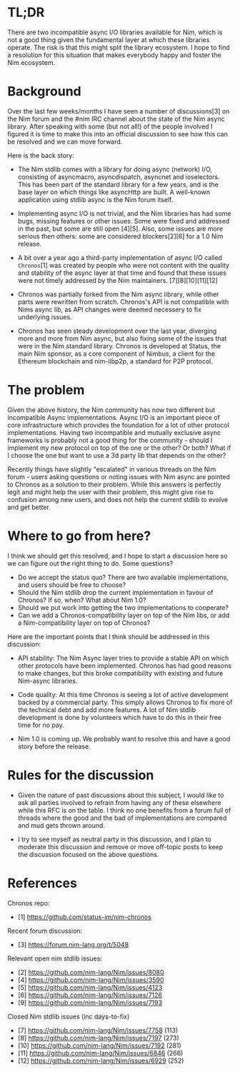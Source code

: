 # TL;DR

There are two incompatible async I/O libraries available for Nim, which is not
a good thing given the fundamental layer at which these libraries operate. The
risk is that this might split the library ecosystem. I hope to find a
resolution for this situation that makes everybody happy and foster the Nim ecosystem.

# Background

Over the last few weeks/months I have seen a number of discussions[3] on the Nim
forum and the #nim IRC channel about the state of the Nim async library. After
speaking with some (but not all!) of the people involved I figured it is time
to make this into an official discussion to see how this can be resolved and we
can move forward.

Here is the back story:

- The Nim stdlib comes with a library for doing async (network) I/O, consisting
  of asyncmacro, asyncdispatch, asyncnet and ioselectors. This has been part of
  the standard library for a few years, and is the base layer on which things
  like asyncHttp are built. A well-known application using stdlib async is the
  Nim forum itself.

- Implementing async I/O is not trivial, and the Nim libraries has had some
  bugs, missing features or other issues. Some were fixed and addressed in the
  past, but some are still open [4][5]. Also, some issues are more serious then
  others: some are considered blockers[2][6] for a 1.0 Nim release.

- A bit over a year ago a third-party implementation of async I/O called
  `Chronos`[1] was created by people who were not content with the quality
  and stability of the async layer at that time and found that these issues
  were not timely addressed by the Nim maintainers. [7][8][10][11][12]

- Chronos was partially forked from the Nim async library, while other parts
  were rewritten from scratch. Chronos's API is not compatible with Nims async
  lib, as API changes were deemed necessery to fix underlying issues.
  
- Chronos has seen steady development over the last year, diverging more and
  more from Nim async, but also fixing some of the issues that were in the Nim
  standard library. Chronos is developed at Status, the main Nim sponsor, as a
  core component of Nimbus, a client for the Ethereum blockchain and
  nim-libp2p, a standard for P2P protocol.

# The problem

Given the above history, the Nim community has now two different but
incompatible Async implementations. Async I/O is an important piece of core
infrastructure which provides the foundation for a lot of other protocol
implementations. Having two incompatible and mutually exclusive async
frameworks is probably not a good thing for the community - should I implement
my new protocol on top of the one or the other? Or both? What if I choose the
one but want to use a 3d party lib that depends on the other?

Recently things have slightly "escalated" in various threads on the Nim forum -
users asking questions or noting issues with Nim async are pointed to Chronos
as a solution to their problem. While this answers is perfectly legit and might
help the user with their problem, this might give rise to confusion among new
users, and does not help the current stdlib to evolve and get better.

# Where to go from here?

I think we should get this resolved, and I hope to start a discussion here so
we can figure out the right thing to do. Some questions?

- Do we accept the status quo? There are two available implementations, and
  users should be free to choose?
- Should the Nim stdlib drop the current implementation in favour of Chronos?
  If so, when? What about Nim 1.0?
- Should we put work into getting the two implementations to cooperate?
- Can we add a Chronos-compatibility layer on top of the Nim libs, or add a
  Nim-compatibility layer on top of Chronos?

Here are the important points that I think should be addressed in this
discussion:

- API stability: The Nim Async layer tries to provide a stable API on which
  other protocols have been implemented. Chronos has had good reasons to make
  changes, but this broke compatibility with existing and future Nim-async
  libraries.

- Code quality: At this time Chronos is seeing a lot of active development
  backed by a commercial party. This simply allows Chronos to fix more of the
  technical debt and add more features. A lot of Nim stdlib development is done
  by volunteers which have to do this in their free time for no pay.

- Nim 1.0 is coming up. We probably want to resolve this and have a good story
  before the release.

# Rules for the discussion

- Given the nature of past discussions about this subject, I would like to ask
  all parties involved to refrain from having any of these elsewhere while this
  RFC is on the table. I think no one benefits from a forum full of threads
  where the good and the bad of implementations are compared and mud gets
  thrown around.

- I try to see myself as neutral party in this discussion, and I plan to
  moderate this discussion and remove or move off-topic posts to keep the
  discussion focused on the above questions.

# References

Chronos repo:

- [1] https://github.com/status-im/nim-chronos

Recent forum discussion:

- [3] https://forum.nim-lang.org/t/5048

Relevant open nim stdlib issues:

- [2] https://github.com/nim-lang/Nim/issues/8080
- [4] https://github.com/nim-lang/Nim/issues/3590
- [5] https://github.com/nim-lang/Nim/issues/4123
- [6] https://github.com/nim-lang/Nim/issues/7126
- [9] https://github.com/nim-lang/Nim/issues/7193

Closed Nim stdlib issues (inc days-to-fix)

- [7] https://github.com/nim-lang/Nim/issues/7758 (113)
- [8] https://github.com/nim-lang/Nim/issues/7197 (273)
- [10] https://github.com/nim-lang/Nim/issues/7192 (281)
- [11] https://github.com/nim-lang/Nim/issues/6846 (266)
- [12] https://github.com/nim-lang/Nim/issues/6929 (252)


